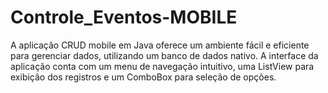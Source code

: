 # Controle_Eventos-MOBILE
 A aplicação CRUD mobile em Java oferece um ambiente fácil e eficiente para gerenciar dados, utilizando um banco de dados nativo. A interface da aplicação conta com um menu de navegação intuitivo, uma ListView para exibição dos registros e um ComboBox para seleção de opções.
